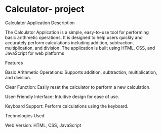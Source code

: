 # Calculator- project
Calculator Application
Description

The Calculator Application is a simple, easy-to-use tool for performing basic arithmetic operations. It is designed to help users quickly and accurately perform calculations including addition, subtraction, multiplication, and division. The application is built using HTML, CSS, and JavaScript for web platforms

Features


Basic Arithmetic Operations: Supports addition, subtraction, multiplication, and division.

Clear Function: Easily reset the calculator to perform a new calculation.

User-Friendly Interface: Intuitive design for ease of use.

Keyboard Support: Perform calculations using the keyboard.


Technologies Used

Web Version: 
HTML, CSS, JavaScript
